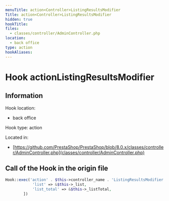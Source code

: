```yaml
---
menuTitle: action<Controller>ListingResultsModifier
Title: action<Controller>ListingResultsModifier
hidden: true
hookTitle: 
files:
  - classes/controller/AdminController.php
location:
  - back office
type: action
hookAliases:
---
```


# Hook action<Controller>ListingResultsModifier

## Information

Hook location:
  - back office

Hook type: action

Located in: 
  - [https://github.com/PrestaShop/PrestaShop/blob/8.0.x/classes/controller/AdminController.php](classes/controller/AdminController.php)

## Call of the Hook in the origin file

```php
Hook::exec('action' . $this->controller_name . 'ListingResultsModifier', [
            'list' => &$this->_list,
            'list_total' => &$this->_listTotal,
        ])
```